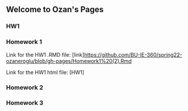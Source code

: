 ## Welcome to Ozan's Pages


### HW1
### Homework 1
Link for the HW1 .RMD file:
[link]https://github.com/BU-IE-360/spring22-ozaneroglu/blob/gh-pages/Homework1%20(2).Rmd

Link for the HW1 html file: 
[HW1]
### Homework 2
### Homework 3




